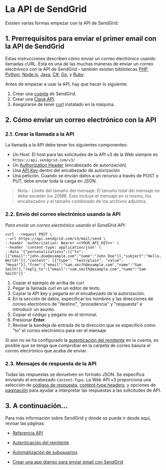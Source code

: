# La API de SendGrid

Existen varias formas empezar con la API de SendGrid:

## 1. Prerrequisitos para enviar el primer email con la API de SendGrid

Estas instrucciones describen cómo enviar un correo electrónico usando llamadas cURL. Esta es una de las muchas maneras de enviar un correo electrónico con la API de SendGrid - también existen bibliotecas [PHP](https://github.com/sendgrid/sendgrid-php), [Python](https://github.com/sendgrid/sendgrid-python), [Node.js](https://github.com/sendgrid/sendgrid-nodejs), [Java](https://github.com/sendgrid/sendgrid-java), [C#](https://github.com/sendgrid/sendgrid-csharp), [Go](https://github.com/sendgrid/sendgrid-go), y [Ruby](https://github.com/sendgrid/sendgrid-ruby).

Antes de empezar a usar la API, hay que hacer lo siguiente:

1. Crear una [cuenta](https://sendgrid.com/pricing/) de SendGrid.
2. Crear una [Clave API](https://app.sendgrid.com/settings/api_keys).
3. Asegúrarse de tener [curl](https://curl.haxx.se/) instalado en la máquina.

## 2. Cómo enviar un correo electrónico con la API

### 2.1. Crear la llamada a la API

La llamada a la API debe tener los siguientes componentes:

- Un *Host*. El host para las solicitudes de la API v3 de la Web siempre es `https://api.sendgrid.com/v3/`
- Un [Authorization Header](https://sendgrid.api-docs.io/v3.0/how-to-use-the-sendgrid-v3-api/api-authentication#authorization-header) (encabezado de autorización)
- Una [API Key](https://app.sendgrid.com/settings/api_keys) dentro del encabezado de autorización
- Una petición. Cuando se envían datos a un recurso a través de POST o PUT, debe enviar toda la carga en JSON.

> Nota.- Límite del tamaño del mensaje: El tamaño total del mensaje no debe exceder los 20MB.  Esto incluye el mensaje en sí mismo, los encabezados y el tamaño combinado de los archivos adjuntos.

### 2.2. Envío del correo electrónico usando la API

*Para enviar un correo electrónico usando el SendGrid API:*

```texto
curl --request POST \
--url https://api.sendgrid.com/v3/mail/send \
--header 'authorization: Bearer <<YOUR_API_KEY>>' \
--header 'content-type: application/json' \
--data '{"personalizations":[{"to":[{"email":"john.doe@example.com","name":"John Doe"}],"subject":"Hello, World!"}],"content": [{"type": "text/plain", "value": "Heya!"}],"from":{"email":"sam.smith@example.com","name":"Sam Smith"},"reply_to":{"email":"sam.smith@example.com","name":"Sam Smith"}}'
```

1. Copiar el ejemplo de arriba de *curl*
2. Pegar la llamada *curl*  en un editor de texto.
3. Copiar la API key y pegarla en el encabezado de la autorización.
4. En la sección de datos, especificar los nombres y las direcciones de correo electrónico de "destino", "procedencia" y "respuesta" e introducir un asunto.
5. Copiar el código y pegarlo en el terminal.
6. Presionar **Enter**.
7. Revisar la bandeja de entrada de la dirección que se especificó como "to" el correo electrónico para ver el mensaje

Si aún no se ha configurado la [autenticación del remitente](https://sendgrid.com/docs/ui/account-and-settings/how-to-set-up-domain-authentication/) en la cuenta, es posible que se tenga que comprobar en la carpeta de correo basura el correo electrónico que acaba de enviar.

### 2.3. Mensajes de respuesta de la API

Todas las respuestas se devuelven en formato JSON. Se especifica enviando el encabezado `Content-Type`. La Web API v3 proporciona una selección de [códigos de respuesta](https://sendgrid.api-docs.io/v3.0/how-to-use-the-sendgrid-v3-api/api-responses#status-codes), [content-type headers](https://sendgrid.api-docs.io/v3.0/how-to-use-the-sendgrid-v3-api/api-responses#content-type-header), y opciones de  [paginación](https://sendgrid.api-docs.io/v3.0/how-to-use-the-sendgrid-v3-api/api-responses#pagination) para ayudar a interpretar las respuestas a las solicitudes de API.

## 3. A continuación...

Para más información sobre SendGrid y dónde se puede ir desde aquí, revisar las páginas:

- [Referencia API](https://sendgrid.com/docs/api-reference/)

- [Autenticación del remitente](https://sendgrid.com/docs/ui/account-and-settings/how-to-set-up-domain-authentication/)

- [Automatización de subusuarios](https://sendgrid.com/docs/for-developers/sending-email/automating-subusers/)

- [Crear una app django para enviar email con SendGrid](https://github.com/sendgrid/sendgrid-python/blob/master/use_cases/django.md)